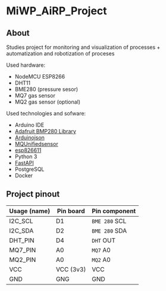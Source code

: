 # MiWP_AiRP_Project

## About

Studies project for monitoring and visualization of processes + automatization and robotization of proceses

Used hardware:

- NodeMCU ESP8266
- DHT11
- BME280 (pressure sesor)
- MQ7 gas sensor
- MQ2 gas sensor (optional)

Used technologies and sofware:

- Arduino IDE
- [Adafruit BMP280 Library](https://github.com/adafruit/Adafruit_BMP280_Library)
- [Arduinojson](https://arduinojson.org/?utm_source=meta&utm_medium=library.properties)
- [MQUnifiedsensor](https://github.com/miguel5612/MQSensorsLib)
- [esp826611](https://github.com/adafruit/DHT-sensor-library)
- Python 3
- [FastAPI](https://fastapi.tiangolo.com/)
- PostgreSQL
- Docker

## Project pinout

| Usage (name) | Pin board | Pin component |
|---|---|---|
| I2C_SCL | D1 | `BME 280` SCL |
| I2C_SDA | D2 | `BME 280` SDA |
| DHT_PIN | D4 | `DHT` OUT |
| MQ7_PIN | A0 | `MQ7` A0 |
| MQ2_PIN | A0 | `MQ2` A0 |
| VCC | VCC (3v3) | VCC |
| GND | GNG | GND |
